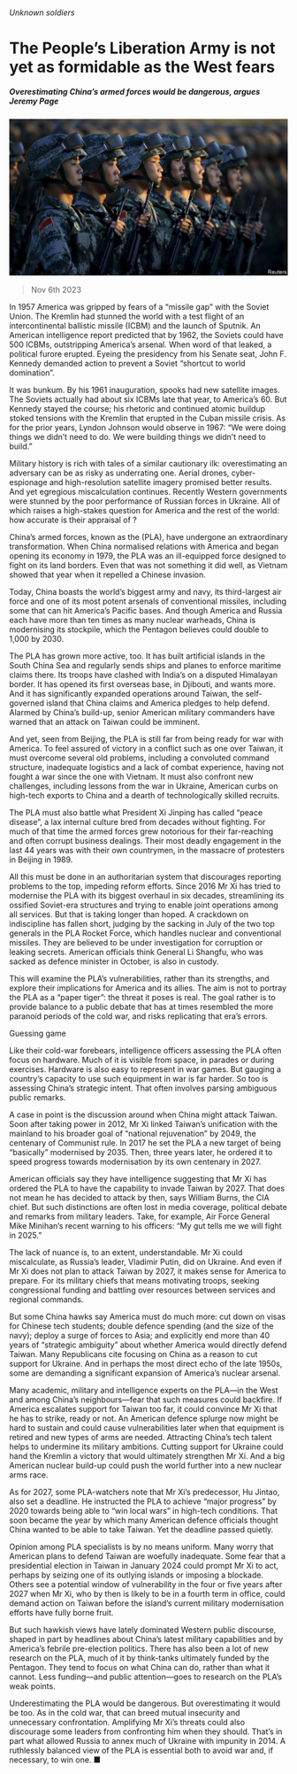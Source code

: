 ###### Unknown soldiers

# The People’s Liberation Army is not yet as formidable as the West fears 

##### Overestimating China’s armed forces would be dangerous, argues Jeremy Page 

![image](images/20231111_SRP548.jpg) 

> Nov 6th 2023 

In 1957 America was gripped by fears of a “missile gap” with the Soviet Union. The Kremlin had stunned the world with a test flight of an intercontinental ballistic missile (ICBM) and the launch of Sputnik. An American intelligence report predicted that by 1962, the Soviets could have 500 ICBMs, outstripping America’s arsenal. When word of that leaked, a political furore erupted. Eyeing the presidency from his Senate seat, John F. Kennedy demanded action to prevent a Soviet “shortcut to world domination”.

It was bunkum. By his 1961 inauguration, spooks had new satellite images. The Soviets actually had about six ICBMs late that year, to America’s 60. But Kennedy stayed the course; his rhetoric and continued atomic buildup stoked tensions with the Kremlin that erupted in the Cuban missile crisis. As for the prior years, Lyndon Johnson would observe in 1967: “We were doing things we didn’t need to do. We were building things we didn’t need to build.”

Military history is rich with tales of a similar cautionary ilk: overestimating an adversary can be as risky as underrating one. Aerial drones, cyber-espionage and high-resolution satellite imagery promised better results. And yet egregious miscalculation continues. Recently Western governments were stunned by the poor performance of Russian forces in Ukraine. All of which raises a high-stakes question for America and the rest of the world: how accurate is their appraisal of ?

China’s armed forces, known as the  (PLA), have undergone an extraordinary transformation. When China normalised relations with America and began opening its economy in 1979, the PLA was an ill-equipped force designed to fight on its land borders. Even that was not something it did well, as Vietnam showed that year when it repelled a Chinese invasion. 

Today, China boasts the world’s biggest army and navy, its third-largest air force and one of its most potent arsenals of conventional missiles, including some that can hit America’s Pacific bases. And though America and Russia each have more than ten times as many nuclear warheads, China is modernising its stockpile, which the Pentagon believes could double to 1,000 by 2030.

The PLA has grown more active, too. It has built artificial islands in the South China Sea and regularly sends ships and planes to enforce maritime claims there. Its troops have clashed with India’s on a disputed Himalayan border. It has opened its first overseas base, in Djibouti, and wants more. And it has significantly expanded operations around Taiwan, the self-governed island that China claims and America pledges to help defend. Alarmed by China’s build-up, senior American military commanders have warned that an attack on Taiwan could be imminent.

And yet, seen from Beijing, the PLA is still far from being ready for war with America. To feel assured of victory in a conflict such as one over Taiwan, it must overcome several old problems, including a convoluted command structure, inadequate logistics and a lack of combat experience, having not fought a war since the one with Vietnam. It must also confront new challenges, including lessons from the war in Ukraine, American curbs on high-tech exports to China and a dearth of technologically skilled recruits.

The PLA must also battle what President Xi Jinping has called “peace disease”, a lax internal culture bred from decades without fighting. For much of that time the armed forces grew notorious for their far-reaching and often corrupt business dealings. Their most deadly engagement in the last 44 years was with their own countrymen, in the massacre of protesters in Beijing in 1989. 

All this must be done in an authoritarian system that discourages reporting problems to the top, impeding reform efforts. Since 2016 Mr Xi has tried to modernise the PLA with its biggest overhaul in six decades, streamlining its ossified Soviet-era structures and trying to enable joint operations among all services. But that is taking longer than hoped. A crackdown on indiscipline has fallen short, judging by the sacking in July of the two top generals in the PLA Rocket Force, which handles nuclear and conventional missiles. They are believed to be under investigation for corruption or leaking secrets. American officials think General Li Shangfu, who was sacked as defence minister in October, is also in custody.

This  will examine the PLA’s vulnerabilities, rather than its strengths, and explore their implications for America and its allies. The aim is not to portray the PLA as a “paper tiger”: the threat it poses is real. The goal rather is to provide balance to a public debate that has at times resembled the more paranoid periods of the cold war, and risks replicating that era’s errors.

Guessing game

Like their cold-war forebears, intelligence officers assessing the PLA often focus on hardware. Much of it is visible from space, in parades or during exercises. Hardware is also easy to represent in war games. But gauging a country’s capacity to use such equipment in war is far harder. So too is assessing China’s strategic intent. That often involves parsing ambiguous public remarks.



A case in point is the discussion around when China might attack Taiwan. Soon after taking power in 2012, Mr Xi linked Taiwan’s unification with the mainland to his broader goal of “national rejuvenation” by 2049, the centenary of Communist rule. In 2017 he set the PLA a new target of being “basically” modernised by 2035. Then, three years later, he ordered it to speed progress towards modernisation by its own centenary in 2027.

American officials say they have intelligence suggesting that Mr Xi has ordered the PLA to have the capability to invade Taiwan by 2027. That does not mean he has decided to attack by then, says William Burns, the CIA chief. But such distinctions are often lost in media coverage, political debate and remarks from military leaders. Take, for example, Air Force General Mike Minihan’s recent warning to his officers: “My gut tells me we will fight in 2025.”

The lack of nuance is, to an extent, understandable. Mr Xi could miscalculate, as Russia’s leader, Vladimir Putin, did on Ukraine. And even if Mr Xi does not plan to attack Taiwan by 2027, it makes sense for America to prepare. For its military chiefs that means motivating troops, seeking congressional funding and battling over resources between services and regional commands.

But some China hawks say America must do much more: cut down on visas for Chinese tech students; double defence spending (and the size of the navy); deploy a surge of forces to Asia; and explicitly end more than 40 years of “strategic ambiguity” about whether America would directly defend Taiwan. Many Republicans cite focusing on China as a reason to cut support for Ukraine. And in perhaps the most direct echo of the late 1950s, some are demanding a significant expansion of America’s nuclear arsenal. 

Many academic, military and intelligence experts on the PLA—in the West and among China’s neighbours—fear that such measures could backfire. If America escalates support for Taiwan too far, it could convince Mr Xi that he has to strike, ready or not. An American defence splurge now might be hard to sustain and could cause vulnerabilities later when that equipment is retired and new types of arms are needed. Attracting China’s tech talent helps to undermine its military ambitions. Cutting support for Ukraine could hand the Kremlin a victory that would ultimately strengthen Mr Xi. And a big American nuclear build-up could push the world further into a new nuclear arms race.

As for 2027, some PLA-watchers note that Mr Xi’s predecessor, Hu Jintao, also set a deadline. He instructed the PLA to achieve “major progress” by 2020 towards being able to “win local wars” in high-tech conditions. That soon became the year by which many American defence officials thought China wanted to be able to take Taiwan. Yet the deadline passed quietly.

Opinion among PLA specialists is by no means uniform. Many worry that American plans to defend Taiwan are woefully inadequate. Some fear that a presidential election in Taiwan in January 2024 could prompt Mr Xi to act, perhaps by seizing one of its outlying islands or imposing a blockade. Others see a potential window of vulnerability in the four or five years after 2027 when Mr Xi, who by then is likely to be in a fourth term in office, could demand action on Taiwan before the island’s current military modernisation efforts have fully borne fruit.

But such hawkish views have lately dominated Western public discourse, shaped in part by headlines about China’s latest military capabilities and by America’s febrile pre-election politics. There has also been a lot of new research on the PLA, much of it by think-tanks ultimately funded by the Pentagon. They tend to focus on what China can do, rather than what it cannot. Less funding—and public attention—goes to research on the PLA’s weak points.

Underestimating the PLA would be dangerous. But overestimating it would be too. As in the cold war, that can breed mutual insecurity and unnecessary confrontation. Amplifying Mr Xi’s threats could also discourage some leaders from confronting him when they should. That’s in part what allowed Russia to annex much of Ukraine with impunity in 2014. A ruthlessly balanced view of the PLA is essential both to avoid war and, if necessary, to win one. ■


